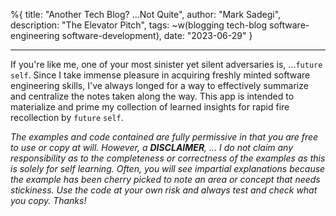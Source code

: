 %{
  title: "Another Tech Blog? ...Not Quite",
  author: "Mark Sadegi",
  description: "The Elevator Pitch",
  tags: ~w(blogging tech-blog software-engineering software-development),
  date: "2023-06-29"
}

---

If you're like me, one of your most sinister yet silent adversaries is, ...`future self`. Since I take immense pleasure in acquiring freshly minted software engineering skills, I've always longed for a way to effectively summarize and centralize the notes taken along the way. This app is intended to materialize and prime my collection of learned insights for rapid fire recollection by `future` `self`.


_The examples and code contained are fully permissive in that you are free to use or copy at will. However, a **DISCLAIMER**, … I do not claim any responsibility as to the completeness or correctness of the examples as this is solely for self learning. Often, you will see impartial explanations because the example has been cherry picked to note an area or concept that needs stickiness. Use the code at your own risk and always test and check what you copy. Thanks!_